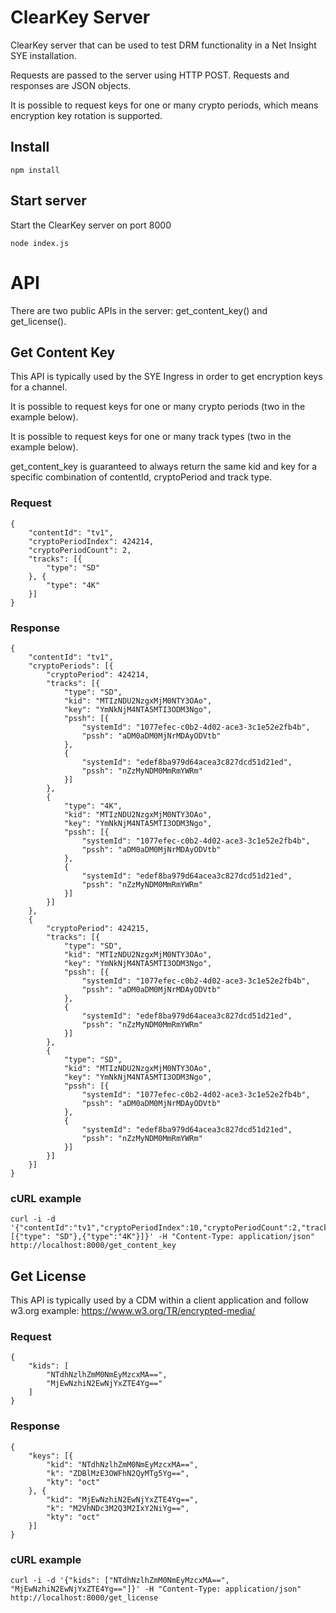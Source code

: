# ClearKey Server
ClearKey server that can be used to test DRM functionality in a Net Insight SYE installation.

Requests are passed to the server using HTTP POST. Requests and responses are JSON objects.

It is possible to request keys for one or many crypto periods, which means encryption key rotation is supported.

## Install
    npm install

## Start server
Start the ClearKey server on port 8000

    node index.js

# API
There are two public APIs in the server: get\_content\_key() and get_license().

## Get Content Key
This API is typically used by the SYE Ingress in order to get encryption keys for a channel.

It is possible to request keys for one or many crypto periods (two in the example below).

It is possible to request keys for one or many track types (two in the example below).

get\_content\_key is guaranteed to always return the same kid and key for a specific combination of contentId, cryptoPeriod and track type.

### Request

```
{
    "contentId": "tv1",
    "cryptoPeriodIndex": 424214,
    "cryptoPeriodCount": 2,
    "tracks": [{
        "type": "SD"
    }, {
        "type": "4K"
    }]
}
```

### Response

```
{
    "contentId": "tv1",
    "cryptoPeriods": [{
        "cryptoPeriod": 424214,
        "tracks": [{
            "type": "SD",
            "kid": "MTIzNDU2NzgxMjM0NTY3OAo",
            "key": "YmNkNjM4NTA5MTI3ODM3Ngo",
            "pssh": [{
                "systemId": "1077efec-c0b2-4d02-ace3-3c1e52e2fb4b",
                "pssh": "aDM0aDM0MjNrMDAyODVtb"
            },
            {
                "systemId": "edef8ba979d64acea3c827dcd51d21ed",
                "pssh": "nZzMyNDM0MmRmYWRm"
            }]
        },
        {
            "type": "4K",
            "kid": "MTIzNDU2NzgxMjM0NTY3OAo",
            "key": "YmNkNjM4NTA5MTI3ODM3Ngo",
            "pssh": [{
                "systemId": "1077efec-c0b2-4d02-ace3-3c1e52e2fb4b",
                "pssh": "aDM0aDM0MjNrMDAyODVtb"
            },
            {
                "systemId": "edef8ba979d64acea3c827dcd51d21ed",
                "pssh": "nZzMyNDM0MmRmYWRm"
            }]
        }]
    },
    {
        "cryptoPeriod": 424215,
        "tracks": [{
            "type": "SD",
            "kid": "MTIzNDU2NzgxMjM0NTY3OAo",
            "key": "YmNkNjM4NTA5MTI3ODM3Ngo",
            "pssh": [{
                "systemId": "1077efec-c0b2-4d02-ace3-3c1e52e2fb4b",
                "pssh": "aDM0aDM0MjNrMDAyODVtb"
            },
            {
                "systemId": "edef8ba979d64acea3c827dcd51d21ed",
                "pssh": "nZzMyNDM0MmRmYWRm"
            }]
        },
        {
            "type": "SD",
            "kid": "MTIzNDU2NzgxMjM0NTY3OAo",
            "key": "YmNkNjM4NTA5MTI3ODM3Ngo",
            "pssh": [{
                "systemId": "1077efec-c0b2-4d02-ace3-3c1e52e2fb4b",
                "pssh": "aDM0aDM0MjNrMDAyODVtb"
            },
            {
                "systemId": "edef8ba979d64acea3c827dcd51d21ed",
                "pssh": "nZzMyNDM0MmRmYWRm"
            }]
        }]
    }]
}
```

### cURL example

    curl -i -d '{"contentId":"tv1","cryptoPeriodIndex":10,"cryptoPeriodCount":2,"tracks":[{"type": "SD"},{"type":"4K"}]}' -H "Content-Type: application/json" http://localhost:8000/get_content_key

## Get License 
This API is typically used by a CDM within a client application and follow w3.org example: https://www.w3.org/TR/encrypted-media/

### Request

```
{
    "kids": [
        "NTdhNzlhZmM0NmEyMzcxMA==",
        "MjEwNzhiN2EwNjYxZTE4Yg=="
    ]
}
```

### Response

```
{
    "keys": [{
        "kid": "NTdhNzlhZmM0NmEyMzcxMA==",
        "k": "ZDBlMzE3OWFhN2QyMTg5Yg==",
        "kty": "oct"
    }, {
        "kid": "MjEwNzhiN2EwNjYxZTE4Yg==",
        "k": "M2VhNDc3M2Q3M2IxY2NiYg==",
        "kty": "oct"
    }]
}
```

### cURL example

    curl -i -d '{"kids": ["NTdhNzlhZmM0NmEyMzcxMA==", "MjEwNzhiN2EwNjYxZTE4Yg=="]}' -H "Content-Type: application/json" http://localhost:8000/get_license

